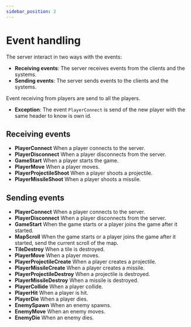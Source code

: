 ```yaml
---
sidebar_position: 2
---
```


# Event handling

The server interact in two ways with the events:
- **Receiving events**: The server receives events from the clients and the systems.
- **Sending events**: The server sends events to the clients and the systems.

Event receiving from players are send to all the players.
- **Exception**: The event `PlayerConnect` is send of the new player with the same header to know is own id.

## Receiving events

- **PlayerConnect** When a player connects to the server.
- **PlayerDisconnect** When a player disconnects from the server.
- **GameStart** When a player starts the game.
- **PlayerMove** When a player moves.
- **PlayerProjectileShoot** When a player shoots a projectile.
- **PlayerMissileShoot** When a player shoots a missile.

## Sending events

- **PlayerConnect** When a player connects to the server.
- **PlayerDisconnect** When a player disconnects from the server.
- **GameStart** When the game starts or a player joins the game after it started.
- **MapScroll** When the game starts or a player joins the game after it started, send the current scroll of the map.
- **TileDestroy** When a tile is destroyed.
- **PlayerMove** When a player moves.
- **PlayerProjectileCreate** When a player creates a projectile.
- **PlayerMissileCreate** When a player creates a missile.
- **PlayerProjectileDestroy** When a projectile is destroyed.
- **PlayerMissileDestroy** When a missile is destroyed.
- **PlayerCollide** When a player collide.
- **PlayerHit** When a player is hit.
- **PlayerDie** When a player dies.
- **EnemySpawn** When an enemy spawns.
- **EnemyMove** When an enemy moves.
- **EnemyDie** When an enemy dies.
